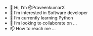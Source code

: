 - 👋 Hi, I’m @PraveenkumarX
- 👀 I’m interested in Software developer
- 🌱 I’m currently learning Python 
- 💞️ I’m looking to collaborate on ...
- 📫 How to reach me ...

<!---
PraveenkumarX/PraveenkumarX is a ✨ special ✨ repository because its `README.md` (this file) appears on your GitHub profile.
You can click the Preview link to take a look at your changes.
--->
